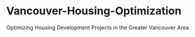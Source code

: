 # Vancouver-Housing-Optimization
Optimizing Housing Development Projects in the Greater Vancouver Area
